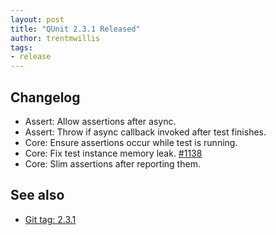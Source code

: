 ```yaml
---
layout: post
title: "QUnit 2.3.1 Released"
author: trentmwillis
tags:
- release
---
```


## Changelog

* Assert: Allow assertions after async.
* Assert: Throw if async callback invoked after test finishes.
* Core: Ensure assertions occur while test is running.
* Core: Fix test instance memory leak. [#1138](https://github.com/qunitjs/qunit/issues/1138)
* Core: Slim assertions after reporting them.

## See also

* [Git tag: 2.3.1](https://github.com/qunitjs/qunit/releases/tag/2.3.1)
